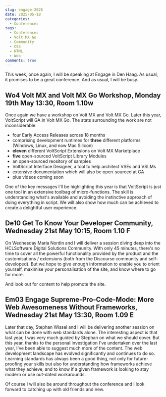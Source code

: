 ```yaml
---
slug: engage-2025
date: 2025-05-18
categories: 
  - Conferences
tags:
  - Conferences
  - Volt MX Go
  - Community
  - CSS
  - HTML
  - Web
comments: true
---
```

This week, once again, I will be speaking at Engage in Den Haag. As usual, it promises to be a great conference. And as usual, I will be busy.

## Wo4 Volt MX and Volt MX Go Workshop, Monday 19th May 13:30, Room 1.10w

Once again we have a workshop on Volt MX and Volt MX Go. Later this year, VoltScript will GA in Volt MX Go. The stats surrounding the work are not inconsiderable: 

- four Early Access Releases across 18 months
- comprising development runtimes for **three** different platforms (Windows, Linux, and now Mac Silicon)
- **eleven** different VoltScript Extensions on Volt MX Marketplace
- **five** open-sourced VoltScript Library Modules
- an open-sourced reository of samples
- VoltScript Interface Designer, a tool to help architect VSEs and VSLMs
- extensive documentation which will also be open-sourced at GA
- plus videos coming soon

One of the key messages I'll be highlighting this year is that VoltScript is just one tool in an extensive toolbag of micro-functions. The skill is understanding what's available and avoiding the instinctive approach of doing everything in script. We will also show how much can be achieved to create a delightful user experience.

## De10 Get To Know Your Developer Community, Wednesday 21st May 10:15, Room 1.10 F

On Wednesday Maria Nordin and I will deliver a session diving deep into the HCLSoftware Digital Solutions Community. With only 45 minutes, there's no time to cover all the powerful functionality provided by the product and the customisations / extensions (both from the Discourse community and self-developed). But we hope to give enough information to enable you to orient yourself, maximise your personalisation of the site, and know where to go for more.

And look out for content to help promote the site.

## Em03 Engage Supreme-Pro-Code-Mode: More Web Awesomeness Without Frameworks, Wednesday 21st May 13:30, Room 1.09 E

Later that day, Stephan Wissel and I will be delivering another session on what can be done with web standards alone. The interesting aspect is that last year, I was very much guided by Stephan on what we should cover. But this year, thanks to the personal investigation I've undertaken over the last year, I've been able to suggest much more of the content. The web development landscape has evolved significantly and continues to do so. Learning standards has always been a good thing, not only for future-proofing your skills but also for understanding how frameworks achieve what they achieve, and to know if a given framework is looking to stay modern or use out-dated workarounds.

Of course I will also be around throughout the conference and I look forward to catching up with old friends and new.
